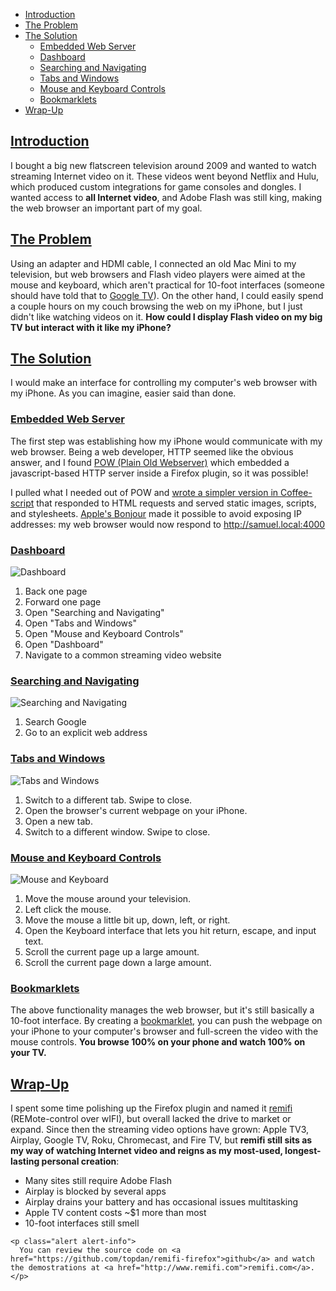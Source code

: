 * [Introduction](#introduction)
* [The Problem](#the-problem)
* [The Solution](#the-solution)
  * [Embedded Web Server](#embedded-web-server)
  * [Dashboard](#dashboard)
  * [Searching and Navigating](#searching-and-navigating)
  * [Tabs and Windows](#tabs-and-windows)
  * [Mouse and Keyboard Controls](#mouse-and-keyboard)
  * [Bookmarklets](#bookmarklets)
* [Wrap-Up](#wrap-up)

## [Introduction](#introduction)

I bought a big new flatscreen television around 2009 and wanted to watch streaming Internet video on it. These videos went beyond Netflix and Hulu, which produced custom integrations for game consoles and dongles. I wanted access to __all Internet video__, and Adobe Flash was still king, making the web browser an important part of my goal.

## [The Problem](#the-problem)

Using an adapter and HDMI cable, I connected an old Mac Mini to my television, but web browsers and Flash video players were aimed at the mouse and keyboard, which aren't practical for 10-foot interfaces (someone should have told that to [Google TV](http://en.wikipedia.org/wiki/Google_TV)). On the other hand, I could easily spend a couple hours on my couch browsing the web on my iPhone, but I just didn't like watching videos on it. __How could I display Flash video on my big TV but interact with it like my iPhone?__

## [The Solution](#the-solution)

I would make an interface for controlling my computer's web browser with my iPhone. As you can imagine, easier said than done.

### [Embedded Web Server](#embedded-web-server)

The first step was establishing how my iPhone would communicate with my web browser. Being a web developer, HTTP seemed like the obvious answer, and I found [POW (Plain Old Webserver)](https://addons.mozilla.org/en-US/firefox/addon/pow-plain-old-webserver/) which embedded a javascript-based HTTP server inside a Firefox plugin, so it was possible!

I pulled what I needed out of POW and [wrote a simpler version in Coffee-script](https://github.com/topdan/remifi-firefox/blob/master/content.coffee/remifi/firefox/server.coffee) that responded to HTML requests and served static images, scripts, and stylesheets. [Apple's Bonjour](http://en.wikipedia.org/wiki/Bonjour_%28software%29) made it possible to avoid exposing IP addresses: my web browser would now respond to http://samuel.local:4000

### [Dashboard](#dashboard)

![Dashboard](dashboard.jpg)

1. Back one page
2. Forward one page
3. Open "Searching and Navigating"
4. Open "Tabs and Windows"
5. Open "Mouse and Keyboard Controls"
6. Open "Dashboard"
7. Navigate to a common streaming video website

### [Searching and Navigating](#searching-and-navigating)

![Searching and Navigating](searching-and-navigating.jpg)

1. Search Google
2. Go to an explicit web address

### [Tabs and Windows](#tabs-and-windows)

![Tabs and Windows](tabs-and-windows.jpg)

1. Switch to a different tab. Swipe to close.
2. Open the browser's current webpage on your iPhone.
3. Open a new tab.
4. Switch to a different window. Swipe to close.

### [Mouse and Keyboard Controls](#mouse-and-keyboard)

![Mouse and Keyboard](mouse-and-keyboard.jpg)

1. Move the mouse around your television.
2. Left click the mouse.
3. Move the mouse a little bit up, down, left, or right.
4. Open the Keyboard interface that lets you hit return, escape, and input text.
5. Scroll the current page up a large amount.
6. Scroll the current page down a large amount.

### [Bookmarklets](#bookmarklets)

The above functionality manages the web browser, but it's still basically a 10-foot interface. By creating a [bookmarklet](http://en.wikipedia.org/wiki/Bookmarklet), you can push the webpage on your iPhone to your computer's browser and full-screen the video with the mouse controls. __You browse 100% on your phone and watch 100% on your TV.__

## [Wrap-Up](#wrap-up)

I spent some time polishing up the Firefox plugin and named it [remifi](http://www.remifi.com) (REMote-control over wIFI), but overall lacked the drive to market or expand. Since then the streaming video options have grown: Apple TV3, Airplay, Google TV, Roku, Chromecast, and Fire TV, but __remifi still sits as my way of watching Internet video and reigns as my most-used, longest-lasting personal creation__:

* Many sites still require Adobe Flash
* Airplay is blocked by several apps
* Airplay drains your battery and has occasional issues multitasking
* Apple TV content costs ~$1 more than most
* 10-foot interfaces still smell

```raw
<p class="alert alert-info">
  You can review the source code on <a href="https://github.com/topdan/remifi-firefox">github</a> and watch the demostrations at <a href="http://www.remifi.com">remifi.com</a>.
</p>
```
